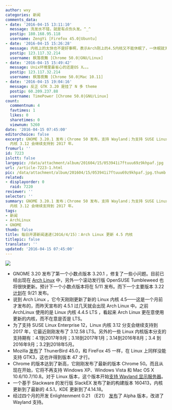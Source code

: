 ```yaml
---
author: wxy
categories: 新闻
comments_data:
- date: '2016-04-15 13:11:10'
  message: 洗发水不错，就是有点伤头发。^_^
  postip: 180.168.95.118
  username: ZengYi [Firefox 45.0|Ubuntu]
- date: '2016-04-15 15:26:28'
  message: 内核上的太快也不是好事啊，表示Arch刚上的4.5内核又不能休眠了，一休眠就无限睡死。。。。
  postip: 123.117.32.214
  username: 枫落夜舞 [Chrome 50.0|GNU/Linux]
- date: '2016-04-15 15:49:42'
  message: Unix环境里最省心的还是OS X。。。
  postip: 123.117.32.214
  username: 枫落夜舞 [Chrome 50.0|Mac 10.11]
- date: '2016-04-15 19:04:16'
  message: 反正 GTK 3.20 是挂了 N 多 theme
  postip: 60.209.237.88
  username: TimePower [Chrome 50.0|GNU/Linux]
count:
  commentnum: 4
  favtimes: 1
  likes: 0
  sharetimes: 0
  viewnum: 5260
date: '2016-04-15 07:45:00'
editorchoice: false
excerpt: GNOME 3.20.1 发布；Chrome 50 发布，支持 Wayland；为支持 SUSE Linux Enterprise 12，Linux
  内核 3.12 会继续支持到 2017 年。
fromurl: ''
id: 7223
islctt: false
largepic: /data/attachment/album/201604/15/053941i7ftuuu69z9khpaf.jpg
url: /article-7223-1.html
pic: /data/attachment/album/201604/15/053941i7ftuuu69z9khpaf.jpg.thumb.jpg
related:
- displayorder: 0
  raid: 7220
reviewer: ''
selector: ''
summary: GNOME 3.20.1 发布；Chrome 50 发布，支持 Wayland；为支持 SUSE Linux Enterprise 12，Linux
  内核 3.12 会继续支持到 2017 年。
tags:
- 新闻
- ArchLinux
- GNOME
thumb: false
title: 每日开源新闻速递(2016/4/15)：Arch Linux 更新 4.5 内核
titlepic: false
translator: ''
updated: '2016-04-15 07:45:00'
---
```


![](/data/attachment/album/201604/15/053941i7ftuuu69z9khpaf.jpg)


* GNOME 3.20 发布了第一个小数点版本 3.20.1 ，修复了一些小问题。目前已经出现在 [Arch Linux](https://www.archlinux.org/packages/?q=gnome&sort=-last_update) 中，另外一个滚动发行版 OpenSUSE Tumbleweed 也将很快更新。预计下一个小数点版本将在 5/11 发布。而下一个主要版本 3.22 [计划](http://news.softpedia.com/news/gnome-3-22-karlsruhe-desktop-environment-to-be-released-on-september-21-2016-502107.shtml)在 9/21 发布。
* 说到 Arch Linux ，它今天刚刚更新了新的 Linux 内核 4.5——这是一个月前才发布的，而昨天宣布的 4.5.1 过几天就会出现 Arch Linux 中。之前 ArchLinux 使用的是 Linux 内核 4.4.5 LTS ，看起来 Arch Linux 更在意使用更新的内核，而不在意是否是 LTS。
* 为了支持 SUSE Linux Enterprise 12，Linux 内核 3.12 分支会继续支持到 2017 年，它最近刚刚发布了 3.12.58 LTS。另外的一些 Linux 内核版本分支的支持期有：4.1到2017年9月；3.18到2017年1月；3.14到2016年8月；3.4 到2016年9月；3.2到2018年5月。
* Mozilla [发布](https://www.mozilla.org/en-US/thunderbird/45.0/releasenotes/)了 ThunerBird 45.0，和 FireFox 45 一样，在 Linux 上同样没能支持 GTK3，这也许得到版本 47 才行。
* Chrome 的版本达到了新高，它刚刚发布了最新的版本 Chrome 50。而且从现在开始，它将不再支持 Windows XP、Windows Vista 和 Mac OS X 10.6/10.7/10.8。对于 Linux 版本，这个版本开始[支持 Wayland 显示服务器](http://phoronix.com/scan.php?page=news_item&px=Google-Chrome-50)。
* 一个基于 Slackware 的发行版 SlackEX 发布了新的构建版本 160413，内核更新到了最新的 4.5.1，KDE 更新到了4.14.18。
* 经过四个月的开发 Enlightenment 0.21 （E21） [发布](https://ereleaseblog.wordpress.com/2016/04/12/enlightenment-dr-0-21-0-alpha-release/)了 Alpha 版本，改进了 Wayland 支持。